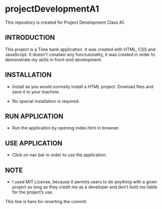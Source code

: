 # projectDevelopmentA1
This repository is created for Project Development Class A1.

INTRODUCTION
------------

This project is a Time bank application. It was created with HTML, CSS and JavaScript.
It doesn't conatain any functuionality, it was created in order to demonstrate my skills in front-end development.


INSTALLATION
------------
 
 * Install as you would normally install a HTML project. Dowload files and save it to your machine.

 * No special installation is required.
 
RUN APPLICATION
------------
 
 * Run the application by opening index.html in browser.
 
 USE APPLICATION
------------
 
 * Click on nav bar in order to use the application.

NOTE
------------
 
 * I used MIT License, because it permits users to do anything with a given project as long as they credit me as a developer and don’t hold me liable for the project’s use.


This line is here for reverting the commit.

